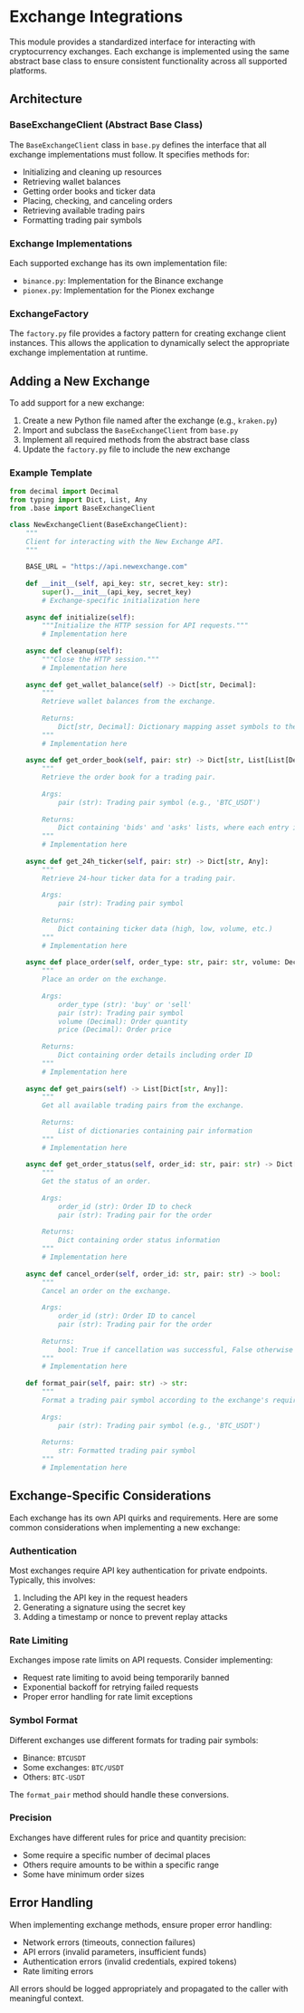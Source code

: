 # Exchange Integrations

This module provides a standardized interface for interacting with cryptocurrency exchanges. Each exchange is implemented using the same abstract base class to ensure consistent functionality across all supported platforms.

## Architecture

### BaseExchangeClient (Abstract Base Class)

The `BaseExchangeClient` class in `base.py` defines the interface that all exchange implementations must follow. It specifies methods for:

- Initializing and cleaning up resources
- Retrieving wallet balances
- Getting order books and ticker data
- Placing, checking, and canceling orders
- Retrieving available trading pairs
- Formatting trading pair symbols

### Exchange Implementations

Each supported exchange has its own implementation file:

- `binance.py`: Implementation for the Binance exchange
- `pionex.py`: Implementation for the Pionex exchange

### ExchangeFactory

The `factory.py` file provides a factory pattern for creating exchange client instances. This allows the application to dynamically select the appropriate exchange implementation at runtime.

## Adding a New Exchange

To add support for a new exchange:

1. Create a new Python file named after the exchange (e.g., `kraken.py`)
2. Import and subclass the `BaseExchangeClient` from `base.py`
3. Implement all required methods from the abstract base class
4. Update the `factory.py` file to include the new exchange

### Example Template

```python
from decimal import Decimal
from typing import Dict, List, Any
from .base import BaseExchangeClient

class NewExchangeClient(BaseExchangeClient):
    """
    Client for interacting with the New Exchange API.
    """
    
    BASE_URL = "https://api.newexchange.com"
    
    def __init__(self, api_key: str, secret_key: str):
        super().__init__(api_key, secret_key)
        # Exchange-specific initialization here
    
    async def initialize(self):
        """Initialize the HTTP session for API requests."""
        # Implementation here
    
    async def cleanup(self):
        """Close the HTTP session."""
        # Implementation here
    
    async def get_wallet_balance(self) -> Dict[str, Decimal]:
        """
        Retrieve wallet balances from the exchange.
        
        Returns:
            Dict[str, Decimal]: Dictionary mapping asset symbols to their balances
        """
        # Implementation here
    
    async def get_order_book(self, pair: str) -> Dict[str, List[List[Decimal]]]:
        """
        Retrieve the order book for a trading pair.
        
        Args:
            pair (str): Trading pair symbol (e.g., 'BTC_USDT')
            
        Returns:
            Dict containing 'bids' and 'asks' lists, where each entry is [price, quantity]
        """
        # Implementation here
    
    async def get_24h_ticker(self, pair: str) -> Dict[str, Any]:
        """
        Retrieve 24-hour ticker data for a trading pair.
        
        Args:
            pair (str): Trading pair symbol
            
        Returns:
            Dict containing ticker data (high, low, volume, etc.)
        """
        # Implementation here
    
    async def place_order(self, order_type: str, pair: str, volume: Decimal, price: Decimal) -> Dict[str, Any]:
        """
        Place an order on the exchange.
        
        Args:
            order_type (str): 'buy' or 'sell'
            pair (str): Trading pair symbol
            volume (Decimal): Order quantity
            price (Decimal): Order price
            
        Returns:
            Dict containing order details including order ID
        """
        # Implementation here
    
    async def get_pairs(self) -> List[Dict[str, Any]]:
        """
        Get all available trading pairs from the exchange.
        
        Returns:
            List of dictionaries containing pair information
        """
        # Implementation here
    
    async def get_order_status(self, order_id: str, pair: str) -> Dict[str, Any]:
        """
        Get the status of an order.
        
        Args:
            order_id (str): Order ID to check
            pair (str): Trading pair for the order
            
        Returns:
            Dict containing order status information
        """
        # Implementation here
    
    async def cancel_order(self, order_id: str, pair: str) -> bool:
        """
        Cancel an order on the exchange.
        
        Args:
            order_id (str): Order ID to cancel
            pair (str): Trading pair for the order
            
        Returns:
            bool: True if cancellation was successful, False otherwise
        """
        # Implementation here
    
    def format_pair(self, pair: str) -> str:
        """
        Format a trading pair symbol according to the exchange's requirements.
        
        Args:
            pair (str): Trading pair symbol (e.g., 'BTC_USDT')
            
        Returns:
            str: Formatted trading pair symbol
        """
        # Implementation here
```

## Exchange-Specific Considerations

Each exchange has its own API quirks and requirements. Here are some common considerations when implementing a new exchange:

### Authentication

Most exchanges require API key authentication for private endpoints. Typically, this involves:

1. Including the API key in the request headers
2. Generating a signature using the secret key
3. Adding a timestamp or nonce to prevent replay attacks

### Rate Limiting

Exchanges impose rate limits on API requests. Consider implementing:

- Request rate limiting to avoid being temporarily banned
- Exponential backoff for retrying failed requests
- Proper error handling for rate limit exceptions

### Symbol Format

Different exchanges use different formats for trading pair symbols:

- Binance: `BTCUSDT`
- Some exchanges: `BTC/USDT`
- Others: `BTC-USDT`

The `format_pair` method should handle these conversions.

### Precision

Exchanges have different rules for price and quantity precision:

- Some require a specific number of decimal places
- Others require amounts to be within a specific range
- Some have minimum order sizes

## Error Handling

When implementing exchange methods, ensure proper error handling:

- Network errors (timeouts, connection failures)
- API errors (invalid parameters, insufficient funds)
- Authentication errors (invalid credentials, expired tokens)
- Rate limiting errors

All errors should be logged appropriately and propagated to the caller with meaningful context.